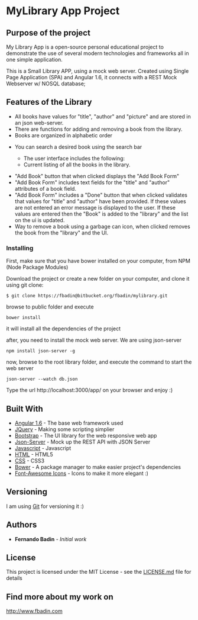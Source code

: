 # MyLibrary App Project

## Purpose of the project

My Library App is a open-source personal educational project to demonstrate the use of several modern technologies and frameworks all in one simple application. 

This is a Small Library APP, using a mock web server. 
Created using Single Page Application (SPA) and Angular 1.6, it connects with a REST Mock Webserver w/ NOSQL database;

## Features of the Library
	
* All books have values for "title", "author" and "picture" and are stored in an json web-server.
* There  are functions for adding and removing a book from the library.
* Books are organized in alphabetic order

- You can search a desired book using the search bar
 	
    - The user interface includes the following:
    - Current listing of all the books in the library.
*   "Add Book" button that when clicked displays the "Add Book Form"
*   "Add Book Form" includes text fields for the "title" and "author" attributes of a book field.
*   "Add Book Form" includes a "Done" button that when clicked validates that values for "title" and "author" have 
       been provided. If these values are not entered an error message is displayed to the user. 
       If these values are entered then the "Book" is added to the "library" and the list on the ui is updated.
*   Way to remove a book using a garbage can icon, when clicked removes the book from the "library" and the UI.


### Installing

First, make sure that you have bower installed on your computer, from NPM (Node Package Modules)

Download the project or create a new folder on your computer, and clone it using git clone:

```
$ git clone https://fbadin@bitbucket.org/fbadin/mylibrary.git 
```

browse to public folder and execute
```
bower install
```

it will install all the dependencies of the project

after, you need to install the mock web server. We are using json-server

```
npm install json-server -g
```

now, browse to the root library folder, and execute the command to start the web server

```
json-server --watch db.json
```

Type the url http://localhost:3000/app/ on your browser and enjoy :)



## Built With

* [Angular 1.6](https://angularjs.org/) -  The base web framework used
* [JQuery](https://jquery.com/) - Making some scripting simplier
* [Bootstrap](http://getbootstrap.com/) - The UI library for the web responsive web app
* [Json-Server](http://www.betterpixels.co.uk/projects/2015/05/09/mock-up-your-rest-api-with-json-server/) - Mock up the REST API with JSON Server
* [Javascript](https://www.javascript.com/) - Javascript
* [HTML](http://html.com/) - HTML5
* [CSS](https://www.w3schools.com/cssref/) - CSS3
* [Bower](https://bower.io/) - A package manager to make easier project's dependencies
* [Font-Awesome Icons](http://fontawesome.io/icons/) - Icons to make it more elegant :)


## Versioning

I am using [Git]() for versioning it :)

## Authors

* **Fernando Badin** - *Initial work* 

## License

This project is licensed under the MIT License - see the [LICENSE.md](LICENSE.md) file for details

## Find more about my work on

http://www.fbadin.com